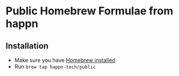 # Public Homebrew Formulae from happn

## Installation
- Make sure you have [Homebrew installed](https://brew.sh)
- Run `brew tap happn-tech/public`
